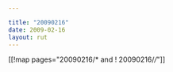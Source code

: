 ```yaml
---

title: "20090216"
date: 2009-02-16
layout: rut
---
```


[[!map pages="20090216/* and ! 20090216/*/*"]]
